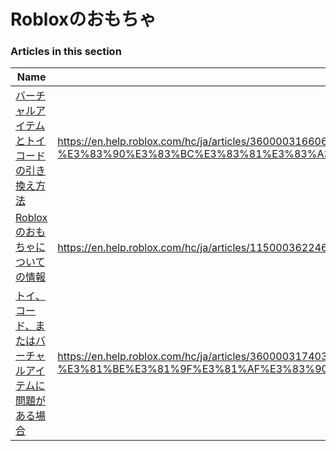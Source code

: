 # Robloxのおもちゃ  
### Articles in this section
Name|URL
-|-
[バーチャルアイテムとトイコードの引き換え方法](./バーチャルアイテムとトイコードの引き換え方法.html) |https://en.help.roblox.com/hc/ja/articles/360000316606-%E3%83%90%E3%83%BC%E3%83%81%E3%83%A3%E3%83%AB%E3%82%A2%E3%82%A4%E3%83%86%E3%83%A0%E3%81%A8%E3%83%88%E3%82%A4%E3%82%B3%E3%83%BC%E3%83%89%E3%81%AE%E5%BC%95%E3%81%8D%E6%8F%9B%E3%81%88%E6%96%B9%E6%B3%95
[Robloxのおもちゃについての情報](./Robloxのおもちゃについての情報.html) |https://en.help.roblox.com/hc/ja/articles/115000362246-Roblox%E3%81%AE%E3%81%8A%E3%82%82%E3%81%A1%E3%82%83%E3%81%AB%E3%81%A4%E3%81%84%E3%81%A6%E3%81%AE%E6%83%85%E5%A0%B1
[トイ、コード、またはバーチャルアイテムに問題がある場合](./トイ、コード、またはバーチャルアイテムに問題がある場合.html) |https://en.help.roblox.com/hc/ja/articles/360000317403-%E3%83%88%E3%82%A4-%E3%82%B3%E3%83%BC%E3%83%89-%E3%81%BE%E3%81%9F%E3%81%AF%E3%83%90%E3%83%BC%E3%83%81%E3%83%A3%E3%83%AB%E3%82%A2%E3%82%A4%E3%83%86%E3%83%A0%E3%81%AB%E5%95%8F%E9%A1%8C%E3%81%8C%E3%81%82%E3%82%8B%E5%A0%B4%E5%90%88
